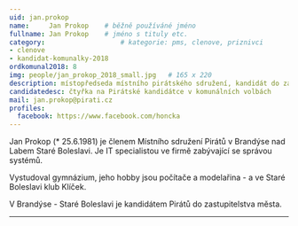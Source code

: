 ```yaml
---
uid: jan.prokop
name:     Jan Prokop  	# běžně používáné jméno
fullname: Jan Prokop  	# jméno s tituly etc.
category:                   # kategorie: pms, clenove, priznivci
- clenove
- kandidat-komunalky-2018
ordkomunal2018: 8
img: people/jan_prokop_2018_small.jpg   # 165 x 220
description: místopředseda místního pirátského sdružení, kandidát do zastupitelstva, povoláním podnikatel v dřevozpracujícím průmyslu  # kratký popis, max 160 znaků
candidatedesc: čtyřka na Pirátské kandidátce v komunálních volbách
mail: jan.prokop@pirati.cz
profiles:
  facebook: https://www.facebook.com/honcka
---
```


Jan Prokop (* 25.6.1981) je členem Místního sdružení Pirátů v Brandýse nad Labem Staré Boleslavi. Je IT specialistou ve firmě zabývající se správou systémů.

Vystudoval gymnázium, jeho hobby jsou počítače a modelařina - a ve Staré Boleslavi klub Klíček.

V Brandýse - Staré Boleslavi je kandidátem Pirátů do zastupitelstva města.

---
